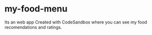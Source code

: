 # my-food-menu
Its an web app Created with CodeSandbox where you can see my food recomendations and ratings.
